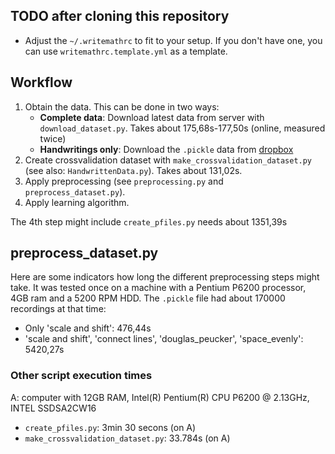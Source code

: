 ## TODO after cloning this repository

* Adjust the `~/.writemathrc` to fit to your setup. If you don't have one, you
  can use `writemathrc.template.yml` as a template.

## Workflow

1. Obtain the data. This can be done in two ways:
    * **Complete data**: Download latest data from server with `download_dataset.py`.
      Takes about 175,68s-177,50s  (online, measured twice)
    * **Handwritings only**: Download the `.pickle` data from
      [dropbox](https://www.dropbox.com/s/nk8gmd9k3tanjqu/2014-08-04-18-24-handwriting_datasets-raw.pickle)
2. Create crossvalidation dataset with `make_crossvalidation_dataset.py` (see also: `HandwrittenData.py`). Takes about 131,02s.
3. Apply preprocessing (see `preprocessing.py` and `preprocess_dataset.py`).
4. Apply learning algorithm.

The 4th step might include `create_pfiles.py` needs about 1351,39s

## preprocess_dataset.py

Here are some indicators how long the different preprocessing steps might take.
It was tested once on a machine with a Pentium P6200 processor, 4GB ram and a
5200 RPM HDD. The `.pickle` file had about 170000 recordings at that time:

* Only 'scale and shift': 476,44s
* 'scale and shift', 'connect lines', 'douglas_peucker', 'space_evenly': 5420,27s

### Other script execution times

A: computer with 12GB RAM, Intel(R) Pentium(R) CPU P6200 @ 2.13GHz, INTEL SSDSA2CW16

* `create_pfiles.py`: 3min 30 secons (on A)
* `make_crossvalidation_dataset.py`: 33.784s (on A)